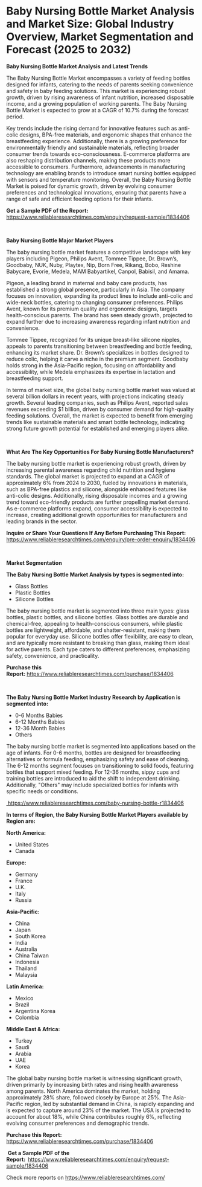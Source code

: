 <p><h1>Baby Nursing Bottle Market Analysis and Market Size: Global Industry Overview, Market Segmentation and Forecast (2025 to 2032)</h1></p><p><strong>Baby Nursing Bottle Market Analysis and Latest Trends</strong></p>
<p><p>The Baby Nursing Bottle Market encompasses a variety of feeding bottles designed for infants, catering to the needs of parents seeking convenience and safety in baby feeding solutions. This market is experiencing robust growth, driven by rising awareness of infant nutrition, increased disposable income, and a growing population of working parents. The Baby Nursing Bottle Market is expected to grow at a CAGR of 10.7% during the forecast period. </p><p>Key trends include the rising demand for innovative features such as anti-colic designs, BPA-free materials, and ergonomic shapes that enhance the breastfeeding experience. Additionally, there is a growing preference for environmentally friendly and sustainable materials, reflecting broader consumer trends towards eco-consciousness. E-commerce platforms are also reshaping distribution channels, making these products more accessible to consumers. Furthermore, advancements in manufacturing technology are enabling brands to introduce smart nursing bottles equipped with sensors and temperature monitoring. Overall, the Baby Nursing Bottle Market is poised for dynamic growth, driven by evolving consumer preferences and technological innovations, ensuring that parents have a range of safe and efficient feeding options for their infants.</p></p>
<p><strong>Get a Sample PDF of the Report:&nbsp;</strong> <a href="https://www.reliableresearchtimes.com/enquiry/request-sample/1834406?utm_campaign=3011&utm_medium=2&utm_source=Github&utm_content=ia&utm_term=05042025&utm_id=baby-nursing-bottle">https://www.reliableresearchtimes.com/enquiry/request-sample/1834406</a></p>
<p>&nbsp;</p>
<p><strong>Baby Nursing Bottle Major Market Players</strong></p>
<p><p>The baby nursing bottle market features a competitive landscape with key players including Pigeon, Philips Avent, Tommee Tippee, Dr. Brown’s, Goodbaby, NUK, Nuby, Playtex, Nip, Born Free, Rikang, Bobo, Reshine Babycare, Evorie, Medela, MAM Babyartikel, Canpol, Babisil, and Amama. </p><p>Pigeon, a leading brand in maternal and baby care products, has established a strong global presence, particularly in Asia. The company focuses on innovation, expanding its product lines to include anti-colic and wide-neck bottles, catering to changing consumer preferences. Philips Avent, known for its premium quality and ergonomic designs, targets health-conscious parents. The brand has seen steady growth, projected to expand further due to increasing awareness regarding infant nutrition and convenience.</p><p>Tommee Tippee, recognized for its unique breast-like silicone nipples, appeals to parents transitioning between breastfeeding and bottle feeding, enhancing its market share. Dr. Brown’s specializes in bottles designed to reduce colic, helping it carve a niche in the premium segment. Goodbaby holds strong in the Asia-Pacific region, focusing on affordability and accessibility, while Medela emphasizes its expertise in lactation and breastfeeding support.</p><p>In terms of market size, the global baby nursing bottle market was valued at several billion dollars in recent years, with projections indicating steady growth. Several leading companies, such as Philips Avent, reported sales revenues exceeding $1 billion, driven by consumer demand for high-quality feeding solutions. Overall, the market is expected to benefit from emerging trends like sustainable materials and smart bottle technology, indicating strong future growth potential for established and emerging players alike.</p></p>
<p>&nbsp;</p>
<p><strong>What Are The Key Opportunities For Baby Nursing Bottle Manufacturers?</strong></p>
<p><p>The baby nursing bottle market is experiencing robust growth, driven by increasing parental awareness regarding child nutrition and hygiene standards. The global market is projected to expand at a CAGR of approximately 6% from 2024 to 2030, fueled by innovations in materials, such as BPA-free plastics and silicone, alongside enhanced features like anti-colic designs. Additionally, rising disposable incomes and a growing trend toward eco-friendly products are further propelling market demand. As e-commerce platforms expand, consumer accessibility is expected to increase, creating additional growth opportunities for manufacturers and leading brands in the sector.</p></p>
<p><strong>Inquire or Share Your Questions If Any Before Purchasing This Report:</strong> <a href="https://www.reliableresearchtimes.com/enquiry/pre-order-enquiry/1834406?utm_campaign=3011&utm_medium=2&utm_source=Github&utm_content=ia&utm_term=05042025&utm_id=baby-nursing-bottle">https://www.reliableresearchtimes.com/enquiry/pre-order-enquiry/1834406</a></p>
<p>&nbsp;</p>
<p><strong>Market Segmentation</strong></p>
<p><strong>The Baby Nursing Bottle Market Analysis by types is segmented into:</strong></p>
<p><ul><li>Glass Bottles</li><li>Plastic Bottles</li><li>Silicone Bottles</li></ul></p>
<p><p>The baby nursing bottle market is segmented into three main types: glass bottles, plastic bottles, and silicone bottles. Glass bottles are durable and chemical-free, appealing to health-conscious consumers, while plastic bottles are lightweight, affordable, and shatter-resistant, making them popular for everyday use. Silicone bottles offer flexibility, are easy to clean, and are typically more resistant to breaking than glass, making them ideal for active parents. Each type caters to different preferences, emphasizing safety, convenience, and practicality.</p></p>
<p><strong>Purchase this Report:&nbsp;</strong><a href="https://www.reliableresearchtimes.com/purchase/1834406?utm_campaign=3011&utm_medium=2&utm_source=Github&utm_content=ia&utm_term=05042025&utm_id=baby-nursing-bottle">https://www.reliableresearchtimes.com/purchase/1834406</a></p>
<p>&nbsp;</p>
<p><strong>The Baby Nursing Bottle Market Industry Research by Application is segmented into:</strong></p>
<p><ul><li>0-6 Months Babies</li><li>6-12 Months Babies</li><li>12-36 Month Babies</li><li>Others</li></ul></p>
<p><p>The baby nursing bottle market is segmented into applications based on the age of infants. For 0-6 months, bottles are designed for breastfeeding alternatives or formula feeding, emphasizing safety and ease of cleaning. The 6-12 months segment focuses on transitioning to solid foods, featuring bottles that support mixed feeding. For 12-36 months, sippy cups and training bottles are introduced to aid the shift to independent drinking. Additionally, "Others" may include specialized bottles for infants with specific needs or conditions.</p></p>
<p><a href="https://www.reliableresearchtimes.com/baby-nursing-bottle-r1834406?utm_campaign=3011&utm_medium=2&utm_source=Github&utm_content=ia&utm_term=05042025&utm_id=baby-nursing-bottle">&nbsp;https://www.reliableresearchtimes.com/baby-nursing-bottle-r1834406</a></p>
<p><strong>In terms of Region, the Baby Nursing Bottle Market Players available by Region are:</strong></p>
<p>
    <p> <strong> North America: </strong>
        <ul>
            <li>United States</li>
            <li>Canada</li>
        </ul>
        </p> 
    <p> <strong> Europe: </strong>
        <ul>
            <li>Germany</li>
            <li>France</li>
            <li>U.K.</li>
            <li>Italy</li>
            <li>Russia</li>
        </ul>
        </p> 
    <p> <strong> Asia-Pacific: </strong>
        <ul>
            <li>China</li>
            <li>Japan</li>
            <li>South Korea</li>
            <li>India</li>
            <li>Australia</li>
            <li>China Taiwan</li>
            <li>Indonesia</li>
            <li>Thailand</li>
            <li>Malaysia</li>
        </ul>
        </p> 
    <p> <strong> Latin America: </strong>
        <ul>
            <li>Mexico</li>
            <li>Brazil</li>
            <li>Argentina Korea</li>
            <li>Colombia</li>
        </ul>
        </p> 
    <p> <strong> Middle East & Africa: </strong>
        <ul>
            <li>Turkey</li>
            <li>Saudi</li>
            <li>Arabia</li>
            <li>UAE</li>
            <li>Korea</li>
        </ul>
    </p>
    </p>
<p><p>The global baby nursing bottle market is witnessing significant growth, driven primarily by increasing birth rates and rising health awareness among parents. North America dominates the market, holding approximately 28% share, followed closely by Europe at 25%. The Asia-Pacific region, led by substantial demand in China, is rapidly expanding and is expected to capture around 23% of the market. The USA is projected to account for about 18%, while China contributes roughly 6%, reflecting evolving consumer preferences and demographic trends.</p></p>
<p><strong>Purchase this Report: </strong><a href="https://www.reliableresearchtimes.com/purchase/1834406?utm_campaign=3011&utm_medium=2&utm_source=Github&utm_content=ia&utm_term=05042025&utm_id=baby-nursing-bottle">https://www.reliableresearchtimes.com/purchase/1834406</a></p>
<p>&nbsp;<strong>Get a Sample PDF of the Report:&nbsp;&nbsp;</strong><a href="https://www.reliableresearchtimes.com/enquiry/request-sample/1834406?utm_campaign=3011&utm_medium=2&utm_source=Github&utm_content=ia&utm_term=05042025&utm_id=baby-nursing-bottle">https://www.reliableresearchtimes.com/enquiry/request-sample/1834406</a></p>
<p><strong></strong></p>
<p>Check more reports on <a href="https://www.reliableresearchtimes.com/?utm_campaign=3011&utm_medium=2&utm_source=Github&utm_content=ia&utm_term=05042025&utm_id=baby-nursing-bottle">https://www.reliableresearchtimes.com/</a></p>
